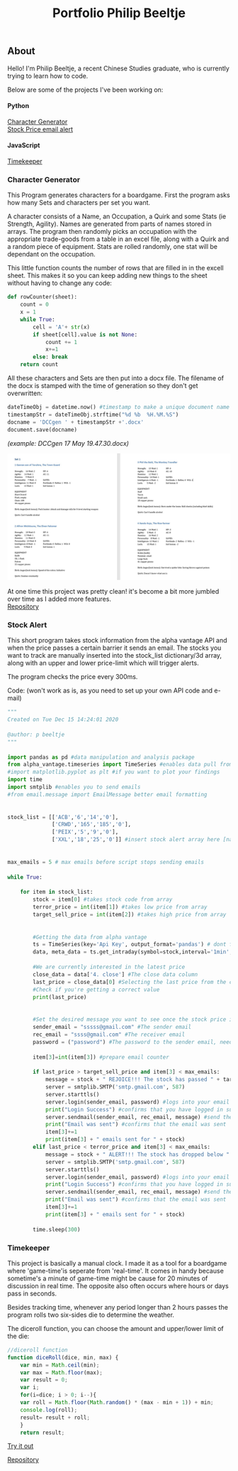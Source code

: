 <header><h1>Portfolio Philip Beeltje</h1></header>


## About
Hello! I'm Philip Beeltje, a recent Chinese Studies graduate, who is currently trying to learn how to code.

Below are some of the projects I've been working on:

#### Python
[Character Generator](#Chargen)  
[Stock Price email alert](#Stockcheck)

#### JavaScript
[Timekeeper](#Timekeeper)

### Character Generator
<a name="Chargen"></a>
This Program generates characters for a boardgame. First the program asks how many Sets and characters per set you want. 

A character consists of a Name, an Occupation, a Quirk and some Stats (ie Strength, Agility). Names are generated from parts of names stored in arrays. The program then randomly picks an occupation with the appropriate trade-goods from a table in an excel file, along with a Quirk and a random piece of equipment. Stats are rolled randomly, one stat will be dependant on the occupation. 

This little function counts the number of rows that are filled in in the excell sheet. This makes it so you can keep adding new things to the sheet without having to change any code:
```python
def rowCounter(sheet):
    count = 0
    x = 1
    while True:
        cell = 'A'+ str(x)
        if sheet[cell].value is not None:
            count += 1
            x+=1
        else: break
    return count
```

All these characters and Sets are then put into a docx file. The filename of the docx is stamped with the time of generation so they don't get overwritten:
```python
dateTimeObj = datetime.now() #timestamp to make a unique document name
timestampStr = dateTimeObj.strftime("%d %b  %H.%M.%S")
docname = 'DCCgen ' + timestampStr +'.docx' 
document.save(docname)
```
*(example: DCCgen 17 May  19.47.30.docx)*

<a href="exampledoc.jpg" target="blank"><img src="exampledoc.jpg"></a>

At one time this project was pretty clean! it's become a bit more jumbled over time as I added more features.  
[Repository](https://github.com/Pbeeltje/DCCgen) 

### Stock Alert
<a name="Stockcheck"></a>
This short program takes stock information from the alpha vantage API and when the price passes a certain barrier it sends an email.
The stocks you want to track are manually inserted into the stock_list dictionary/3d array, along with an upper and lower price-limit which will trigger alerts.

The program checks the price every 300ms.

Code: (won't work as is, as you need to set up your own API code and e-mail)
```python
"""
Created on Tue Dec 15 14:24:01 2020

@author: p beeltje
"""

import pandas as pd #data manipulation and analysis package
from alpha_vantage.timeseries import TimeSeries #enables data pull from Alpha Vantage
#import matplotlib.pyplot as plt #if you want to plot your findings
import time
import smtplib #enables you to send emails
#from email.message import EmailMessage better email formatting 


stock_list = [['ACB','6','14','0'],
              ['CRWD','165','185','0'],
              ['PEIX','5','9','0'],
              ['XXL','18','25','0']] #insert stock alert array here [name,low,high,0] 0 is the per stock email counter starting point


max_emails = 5 # max emails before script stops sending emails

while True:
    
    for item in stock_list:
        stock = item[0] #takes stock code from array
        terror_price = int(item[1]) #takes low price from array
        target_sell_price = int(item[2]) #takes high price from array
        
        
        #Getting the data from alpha vantage
        ts = TimeSeries(key='Api Key', output_format='pandas') # dont forget your API key
        data, meta_data = ts.get_intraday(symbol=stock,interval='1min', outputsize='full')
        
        #We are currently interested in the latest price
        close_data = data['4. close'] #The close data column
        last_price = close_data[0] #Selecting the last price from the close_data column
        #Check if you're getting a correct value
        print(last_price) 
        
        
        #Set the desired message you want to see once the stock price is at a certain level
        sender_email = "sssss@gmail.com" #The sender email
        rec_email = "ssss@gmail.com" #The receiver email
        password = ("password") #The password to the sender email, need special APP Password for gmail
        
        item[3]=int(item[3]) #prepare email counter
        
        if last_price > target_sell_price and item[3] < max_emails:
            message = stock + " REJOICE!!! The stock has passed " + target_sell_price + " current price: " +  last_price  #The message you want to send
            server = smtplib.SMTP('smtp.gmail.com', 587)
            server.starttls()
            server.login(sender_email, password) #logs into your email account
            print("Login Success") #confirms that you have logged in succesfully
            server.sendmail(sender_email, rec_email, message) #send the email with your custom mesage
            print("Email was sent") #confirms that the email was sent 
            item[3]+=1
            print(item[3] + " emails sent for " + stock)
        elif last_price < terror_price and item[3] < max_emails:
            message = stock + " ALERT!!! The stock has dropped below " + terror_price + " current price: " +  last_price   #The message you want to send
            server = smtplib.SMTP('smtp.gmail.com', 587)
            server.starttls()
            server.login(sender_email, password) #logs into your email account
            print("Login Success") #confirms that you have logged in succesfully
            server.sendmail(sender_email, rec_email, message) #send the email with your custom mesage
            print("Email was sent") #confirms that the email was sent 
            item[3]+=1
            print(item[3] + " emails sent for " + stock)
            
        time.sleep(300)
```

### Timekeeper
<a name="Timekeeper"></a>
This project is basically a manual clock. I made it as a tool for a boardgame where 'game-time'is seperate from 'real-time'.
It comes in handy because sometime's a minute of game-time might be cause for 20 minutes of discussion in real time. The opposite also often occurs where hours or days pass in seconds.

Besides tracking time, whenever any period longer than 2 hours passes the program rolls two six-sides die to determine the weather.

The diceroll function, you can choose the amount and upper/lower limit of the die:

```javascript
//diceroll function
function diceRoll(dice, min, max) { 
    var min = Math.ceil(min);
    var max = Math.floor(max);
    var result = 0;
    var i;
    for(i=dice; i > 0; i--){
    var roll = Math.floor(Math.random() * (max - min + 1)) + min;
    console.log(roll);
    result= result + roll;
    }
    return result;
```

<a href="timekeeper.html" target="blank">Try it out</a>

[Repository](https://github.com/Pbeeltje/timekeeper)


